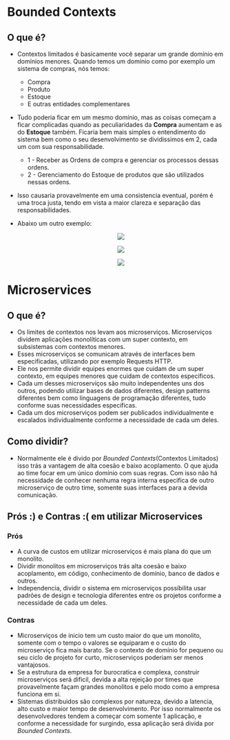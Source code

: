 # Bounded Contexts

## O que é?
- Contextos limitados é basicamente você separar um grande domínio em domínios menores. Quando temos um domínio como por exemplo um sistema de compras, nós temos:
  - Compra
  - Produto
  - Estoque
  - E outras entidades complementares
- Tudo poderia ficar em um mesmo domínio, mas as coisas começam a ficar complicadas quando as peculiaridades da **Compra** aumentam e as do **Estoque** também. Ficaria bem mais simples o entendimento do sistema bem como o seu desenvolvimento se dividissimos em 2, cada um com sua responsabilidade.
    - 1 - Receber as Ordens de compra e gerenciar os processos dessas ordens.
    - 2 - Gerenciamento do Estoque de produtos que são utilizados nessas ordens.
- Isso causaria provavelmente em uma consistencia eventual, porém é uma troca justa, tendo em vista a maior clareza e separação das responsabilidades.

- Abaixo um outro exemplo:
  <p align="center">
    <img src="https://github.com/matsennin/clean-architecture/blob/master/images/Single_Domain_Model.png" />
  </p>
  
  <p align="center">
    <img src="https://github.com/matsennin/clean-architecture/blob/master/images/Overlaping_Contexts.png" />
  </p>
  
  <p align="center">
    <img src="https://github.com/matsennin/clean-architecture/blob/master/images/Bounded_Contexts.png" />
  </p>

# Microservices

## O que é?
- Os limites de contextos nos levam aos microserviços. Microserviços dividem aplicações monolíticas com um super contexto, em subsistemas com contextos menores.
- Esses microserviços se comunicam através de interfaces bem especificadas, utilizando por exemplo Requests HTTP.
- Ele nos permite dividir equipes enormes que cuidam de um super contexto, em equipes menores que cuidam de contextos especificos.
- Cada um desses microserviços são muito independentes uns dos outros, podendo utilizar bases de dados diferentes, design patterns diferentes bem como linguagens de programação diferentes, tudo conforme suas necessidades especificas.
- Cada um dos microserviços podem ser publicados individualmente e escalados individualmente conforme a necessidade de cada um deles.

## Como dividir?
- Normalmente ele é divido por _Bounded Contexts_(Contextos Limitados) isso trás a vantagem de alta coesão e baixo acoplamento. O que ajuda ao time focar em um único domínio com suas regras. Com isso não há necessidade de conhecer nenhuma regra interna especifica de outro microserviço de outro time, somente suas interfaces para a devida comunicação.

## Prós :) e Contras :( em utilizar Microservices
### Prós
  - A curva de custos em utilizar microserviços é mais plana do que um monolito.
  - Dividir monolitos em microserviços trás alta coesão e baixo acoplamento, em código, conhecimento de domínio, banco de dados e outros.
  - Independencia, dividir o sistema em microserviços possíbilita usar padrões de design e tecnologia diferentes entre os projetos conforme a necessidade de cada um deles.
  
### Contras
  - Microserviços de inicio tem um custo maior do que um monolito, somente com o tempo o valores se equiparam e o custo do microserviço fica mais barato. Se o contexto de domínio for pequeno ou seu ciclo de projeto for curto, microserviços poderiam ser menos vantajosos.
  - Se a estrutura da empresa for burocratica e complexa, construir microserviços será dificil, devida a alta rejeição por times que provavelmente façam grandes monolitos e pelo modo como a empresa funciona em si.
  - Sistemas distribuidos são complexos por natureza, devido a latencia, alto custo e maior tempo de desenvolvimento. Por isso normalmente os desenvolvedores tendem a começar com somente 1 aplicação, e conforme a necessidade for surgindo, essa aplicação será divida por _Bounded Contexts_.
